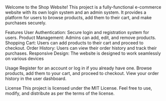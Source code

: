 Welcome to the Shop Website! This project is a fully-functional e-commerce website with its own login system and an admin system. It provides a platform for users to browse products, add them to their cart, and make purchases securely.

Features
User Authentication: Secure login and registration system for users.
Product Management: Admins can add, edit, and remove products.
Shopping Cart: Users can add products to their cart and proceed to checkout.
Order History: Users can view their order history and track their purchases.
Responsive Design: The website is designed to work seamlessly on various devices



Usage
Register for an account or log in if you already have one.
Browse products, add them to your cart, and proceed to checkout.
View your order history in the user dashboard.

License
This project is licensed under the MIT License. Feel free to use, modify, and distribute as per the terms of the license.
